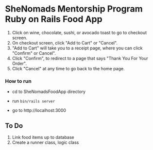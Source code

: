 # SheNomads Mentorship Program Ruby on Rails Food App

1. Click on wine, chocolate, sushi, or avocado toast to go to checkout screen.
2. On checkout screen, click "Add to Cart" or "Cancel".
3. "Add to Cart" will take you to a receipt page, where you can click "Confirm" or Cancel". 
4. Click "Confirm", to redirect to a page that says "Thank You For Your Order".
5. Click "Cancel" at any time to go back to the home page.

### How to run
* cd to SheNomadsFoodApp directory

* run `bin/rails server`

* go to http://localhost:3000



## To Do
1. Link food items up to database
2. Create a runner class, logic class